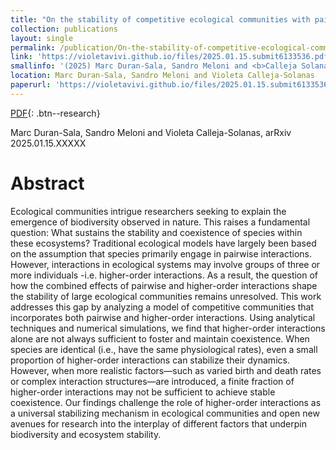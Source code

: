 ```yaml
---
title: "On the stability of competitive ecological communities with pairwise and higher-order interactions"
collection: publications
layout: single
permalink: /publication/On-the-stability-of-competitive-ecological-communities-with-pairwise-and-higher-order-interactions/
link: 'https://violetavivi.github.io/files/2025.01.15.submit6133536.pdf'
smallinfo: '(2025) Marc Duran-Sala, Sandro Meloni and <b>Calleja Solanas, V.</b>'
location: Marc Duran-Sala, Sandro Meloni and Violeta Calleja-Solanas
paperurl: 'https://violetavivi.github.io/files/2025.01.15.submit6133536.pdf'
---
```


[PDF](https://violetavivi.github.io/files/2025.01.15.submit6133536.pdf){: .btn--research}

Marc Duran-Sala, Sandro Meloni and Violeta Calleja-Solanas, arRxiv 2025.01.15.XXXXX

# Abstract
Ecological communities intrigue researchers seeking to explain the emergence of biodiversity observed in nature. This raises a fundamental question: What sustains the stability and coexistence of species within these ecosystems? Traditional ecological models have largely been based on the assumption that species primarily engage in pairwise interactions. However, interactions in ecological systems may involve groups of three or more individuals -i.e. higher-order interactions. As a result, the question of how the combined effects of pairwise and higher-order interactions shape the stability of large ecological communities remains unresolved.
This work addresses this gap by analyzing a model of competitive communities that incorporates both pairwise and higher-order interactions. Using analytical techniques and numerical simulations, we find that higher-order interactions alone are not always sufficient to foster and maintain coexistence. When species are identical (i.e., have the same physiological rates), even a small proportion of higher-order interactions can stabilize their dynamics. However, when more realistic factors—such as varied birth and death rates or complex interaction structures—are introduced, a finite fraction of higher-order interactions may not be sufficient to achieve stable coexistence. Our findings challenge the role of higher-order interactions as a universal stabilizing mechanism in ecological communities and open new avenues for research into the interplay of different factors that underpin biodiversity and ecosystem stability.
